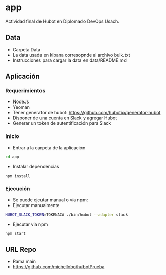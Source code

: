 # app

 Actividad final de Hubot en Diplomado DevOps Usach.

## Data

- Carpeta Data
- La data usada en kibana corresopnde al archivo bulk.txt
- Instrucciones para cargar la data en data/README.md

## Aplicación

### Requerimientos

- NodeJs
- Yeoman
- Tener generator de hubot: https://github.com/hubotio/generator-hubot
- Disponer de una cuenta en Slack y agregar Hubot
- Generar un token de autentificación para Slack


### Inicio

- Entrar a la carpeta de la aplicación

```bash
cd app
```

- Instalar dependencias

```bash
npm install
```

### Ejecución

- Se puede ejcutar manual o vía npm:
- Ejecutar manualmente 

```bash
HUBOT_SLACK_TOKEN=TOKENACA ./bin/hubot --adapter slack
```

- Ejecutar via npm

```bash
npm start
```

## URL Repo

- Rama main
- https://github.com/michellobo/hubotPrueba